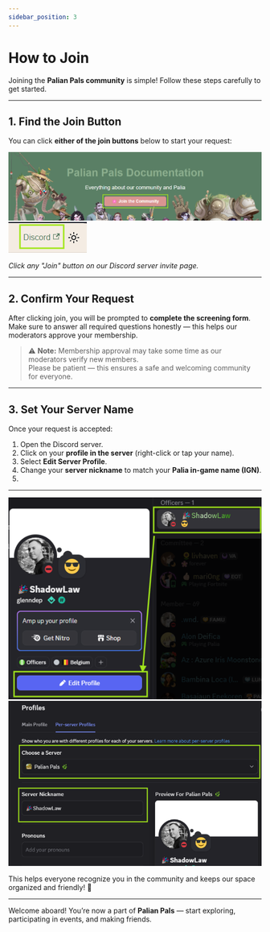 ```yaml
---
sidebar_position: 3
---
```


# How to Join
Joining the **Palian Pals community** is simple! Follow these steps carefully to get started.

---

## 1. Find the Join Button

You can click **either of the join buttons** below to start your request:  

![Join Button Option 1](./img/join.png)  
![Join Button Option 2](./img/join2.png)  

*Click any "Join" button on our Discord server invite page.*

---

## 2. Confirm Your Request

After clicking join, you will be prompted to **complete the screening form**.  
Make sure to answer all required questions honestly — this helps our moderators approve your membership.  

> ⚠️ **Note:** Membership approval may take some time as our moderators verify new members.  
> Please be patient — this ensures a safe and welcoming community for everyone.

---

## 3. Set Your Server Name

Once your request is accepted:  

1. Open the Discord server.  
2. Click on your **profile in the server** (right-click or tap your name).  
3. Select **Edit Server Profile**. 
4. Change your **server nickname** to match your **Palia in-game name (IGN)**.
5. 
---

![Discord Server Profile](./img/discord_profile.png)  
![Discord Name](./img/discord_name.png)  

This helps everyone recognize you in the community and keeps our space organized and friendly! 🌿

---

Welcome aboard! You’re now a part of **Palian Pals** — start exploring, participating in events, and making friends.
